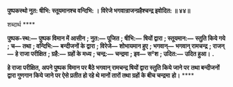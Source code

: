 **पुष्पकस्थो नुत: षीभि: स्तूयमानश्च वन्दिभि: ।** **विरेजे भगवान्राजन्ग्रहैश्चन्द्र इवोदित: ॥ ४४॥** 

शब्दार्थ **** 

**पुष्पक-स्थ:—** **पुष्पक विमान में आसीन** **; नुत:—** **पूजित** **; षीभि:—** **षियों द्वारा** **; स्तूयमान:—** **स्तुति किये गये** **; च—** **तथा** **; वन्दिभि:—** **बन्दीजनों के द्वारा** **; विरेजे—** **शोभायमान हुए** **; भगवान्—** **भगवान् रामचन्द्र** **; राजन्—** **हे राजा परीक्षित** **; ग्रहै:—** **ग्रहों के मध्य** **; चन्द्र:—** **चन्द्रमा** **; इव—** **स²श** **; उदित:—** **उदित हुआ।** **.** 

**हे राजा परीक्षित, अपने पुष्पक विमान पर बैठे भगवान् रामचन्द्र षियों द्वारा स्तुति किये जाने पर** **तथा बन्दीजनों द्वारा गुणगान किये जाने पर ऐसे प्रतीत हो रहे थे मानों तारों तथा ग्रहों के बीच चन्द्रमा** **हो।** **** 